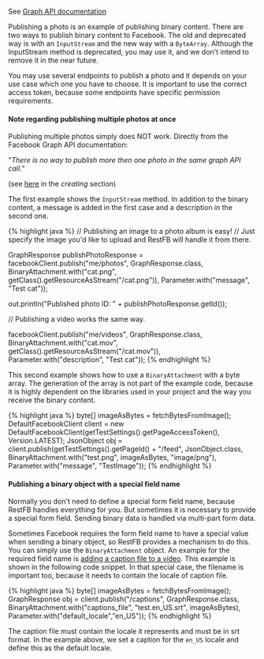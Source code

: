 See <a target="_blank" href="http://developers.facebook.com/docs/reference/api/photo/" class="badge badge-primary">Graph API documentation</a>

Publishing a photo is an example of publishing binary content. There are two ways to publish binary content to Facebook. The old and deprecated way is with an `InputStream` and the new way with a `ByteArray`. Although the InputStream method is deprecated, you may use it, and we don't intend to remove it in the near future.

You may use several endpoints to publish a photo and it depends on your use case which one you have to choose. It is important to use the correct access token, because some endpoints have specific permission requirements.


<div class="rfb-callout warning">
	<h4>Note regarding publishing multiple photos at once</h4>
	<div>Publishing multiple photos simply does NOT work. Directly from the Facebook Graph
		API documentation:
		<p>&quot;<em>There is no way to publish more then one photo in the same graph API call.</em>&quot;</p>
						(see <a href="https://developers.facebook.com/docs/graph-api/reference/user/photos/" target="_blank">here</a> in the <em>creating</em> section)
	</div>
</div>

The first example shows the `InputStream` method. In addition to the binary content, a message is added in the first case and a description in the second one.

{% highlight java %}
// Publishing an image to a photo album is easy!
// Just specify the image you'd like to upload and RestFB will handle it from there.

GraphResponse publishPhotoResponse = facebookClient.publish("me/photos", GraphResponse.class,
  BinaryAttachment.with("cat.png", getClass().getResourceAsStream("/cat.png")),
  Parameter.with("message", "Test cat"));

out.println("Published photo ID: " + publishPhotoResponse.getId());

// Publishing a video works the same way.

facebookClient.publish("me/videos", GraphResponse.class,
  BinaryAttachment.with("cat.mov", getClass().getResourceAsStream("/cat.mov")),
  Parameter.with("description", "Test cat"));
{% endhighlight %}  

This second example shows how to use a `BinaryAttachment` with a byte array. The generation of the array is not part of the example code, because it is highly dependent on the libraries used in your project and the way you receive the binary content.

{% highlight java %}
byte[] imageAsBytes = fetchBytesFromImage();
DefaultFacebookClient client =
	new DefaultFacebookClient(getTestSettings().getPageAccessToken(), Version.LATEST);
JsonObject obj = client.publish(getTestSettings().getPageId() + "/feed", JsonObject.class,
	BinaryAttachment.with("test.png", imageAsBytes, "image/png"), Parameter.with("message", "TestImage"));
{% endhighlight %}

<div class="rfb-callout info">
	<h4>Publishing a binary object with a special field name</h4>
	<div>Normally you don't need to define a special form field name, because RestFB handles everything for you. But sometimes it is necessary to provide a special form field. Sending binary data is handled via multi-part form data. 
	</div>
</div>

Sometimes Facebook requires the form field name to have a special value when sending a binary object, so RestFB provides a mechanism to do this. You can simply use the `BinaryAttachment` object. An example for the required field name is [adding a caption file to a video](https://developers.facebook.com/docs/graph-api/reference/video/captions/). This example is shown in the following code snippet. In that special case, the filename is important too, because it needs to contain the locale of caption file. 

{% highlight java %}
byte[] imageAsBytes = fetchBytesFromImage();
GraphResponse obj = client.publish("<video-id>/captions", GraphResponse.class,
BinaryAttachment.with("captions_file", "test.en_US.srt", imageAsBytes), 
     Parameter.with("default_locale","en_US"));
{% endhighlight %}

The caption file must contain the locale it represents and must be in srt format. In the example above, we set a caption for the `en_US` locale and define this as the default locale.
